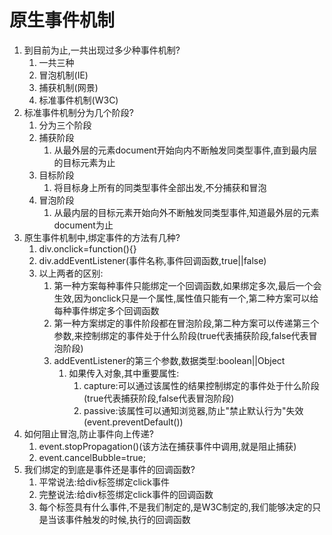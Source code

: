# 原生事件机制

1. 到目前为止,一共出现过多少种事件机制?
   1. 一共三种
   2. 冒泡机制(IE)
   3. 捕获机制(网景)
   4. 标准事件机制(W3C)
2. 标准事件机制分为几个阶段?
   1. 分为三个阶段
   2. 捕获阶段
      1. 从最外层的元素document开始向内不断触发同类型事件,直到最内层的目标元素为止
   3. 目标阶段
      1. 将目标身上所有的同类型事件全部出发,不分捕获和冒泡
   4. 冒泡阶段
      1. 从最内层的目标元素开始向外不断触发同类型事件,知道最外层的元素document为止
3. 原生事件机制中,绑定事件的方法有几种?
   1. div.onclick=function(){}
   2. div.addEventListener(事件名称,事件回调函数,true||false)
   3. 以上两者的区别:
      1. 第一种方案每种事件只能绑定一个回调函数,如果绑定多次,最后一个会生效,因为onclick只是一个属性,属性值只能有一个,第二种方案可以给每种事件绑定多个回调函数
      2. 第一种方案绑定的事件阶段都在冒泡阶段,第二种方案可以传递第三个参数,来控制绑定的事件处于什么阶段(true代表捕获阶段,false代表冒泡阶段)
      3. addEventListener的第三个参数,数据类型:boolean||Object
         1. 如果传入对象,其中重要属性:
            1. capture:可以通过该属性的结果控制绑定的事件处于什么阶段(true代表捕获阶段,false代表冒泡阶段)
            2. passive:该属性可以通知浏览器,防止"禁止默认行为"失效(event.preventDefault())
4. 如何阻止冒泡,防止事件向上传递?
   1. event.stopPropagation()(该方法在捕获事件中调用,就是阻止捕获)
   2. event.cancelBubble=true;
5. 我们绑定的到底是事件还是事件的回调函数?
   1. 平常说法:给div标签绑定click事件
   2. 完整说法:给div标签绑定click事件的回调函数
   3. 每个标签具有什么事件,不是我们制定的,是W3C制定的,我们能够决定的只是当该事件触发的时候,执行的回调函数
